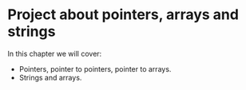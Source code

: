 # Project about pointers, arrays and strings
In this chapter we will cover:
- Pointers, pointer to pointers, pointer to arrays.
- Strings and arrays.
